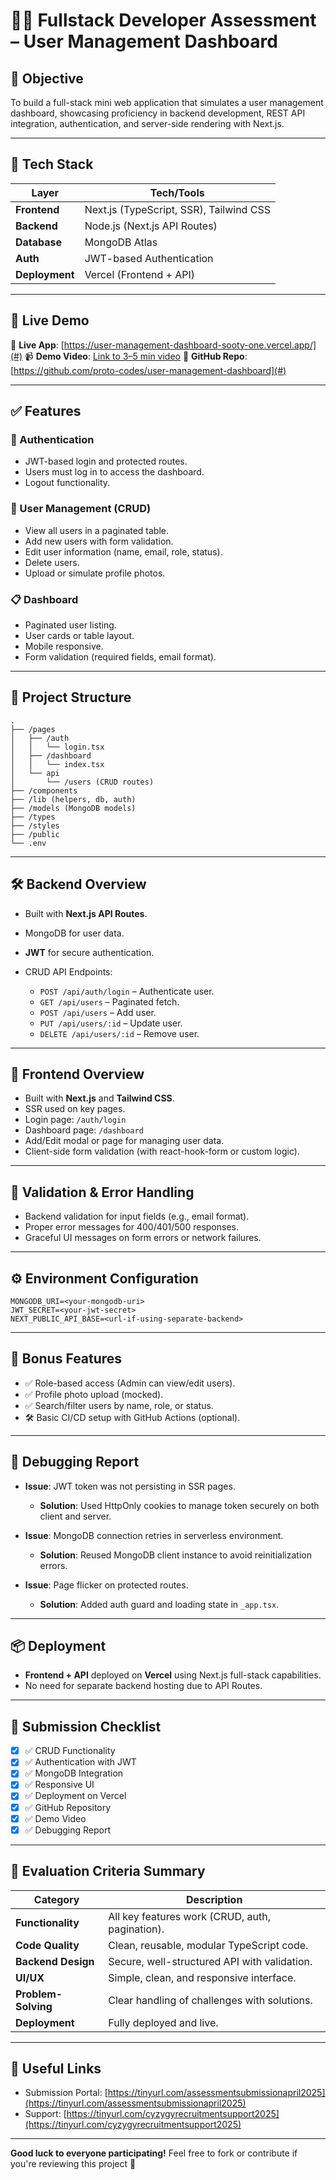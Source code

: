 # 🧑‍💻 Fullstack Developer Assessment – User Management Dashboard

## 📌 Objective

To build a full-stack mini web application that simulates a user management dashboard, showcasing proficiency in backend development, REST API integration, authentication, and server-side rendering with Next.js.

---

## 📂 Tech Stack

| Layer          | Tech/Tools                              |
| -------------- | --------------------------------------- |
| **Frontend**   | Next.js (TypeScript, SSR), Tailwind CSS |
| **Backend**    | Node.js (Next.js API Routes)            |
| **Database**   | MongoDB Atlas                           |
| **Auth**       | JWT-based Authentication                |
| **Deployment** | Vercel (Frontend + API)                 |

---

## 🚀 Live Demo

🔗 **Live App**: [https://user-management-dashboard-sooty-one.vercel.app/](#)
📹 **Demo Video**: [Link to 3–5 min video](#)
📁 **GitHub Repo**: [https://github.com/proto-codes/user-management-dashboard](#)

---

## ✅ Features

### 🔐 Authentication

* JWT-based login and protected routes.
* Users must log in to access the dashboard.
* Logout functionality.

### 👤 User Management (CRUD)

* View all users in a paginated table.
* Add new users with form validation.
* Edit user information (name, email, role, status).
* Delete users.
* Upload or simulate profile photos.

### 📋 Dashboard

* Paginated user listing.
* User cards or table layout.
* Mobile responsive.
* Form validation (required fields, email format).

---

## 🔧 Project Structure

```
.
├── /pages
│   ├── /auth
│   │   └── login.tsx
│   ├── /dashboard
│   │   └── index.tsx
│   └── api
│       └── /users (CRUD routes)
├── /components
├── /lib (helpers, db, auth)
├── /models (MongoDB models)
├── /types
├── /styles
├── /public
└── .env
```

---

## 🛠️ Backend Overview

* Built with **Next.js API Routes**.
* MongoDB for user data.
* **JWT** for secure authentication.
* CRUD API Endpoints:

  * `POST /api/auth/login` – Authenticate user.
  * `GET /api/users` – Paginated fetch.
  * `POST /api/users` – Add user.
  * `PUT /api/users/:id` – Update user.
  * `DELETE /api/users/:id` – Remove user.

---

## 💾 Frontend Overview

* Built with **Next.js** and **Tailwind CSS**.
* SSR used on key pages.
* Login page: `/auth/login`
* Dashboard page: `/dashboard`
* Add/Edit modal or page for managing user data.
* Client-side form validation (with react-hook-form or custom logic).

---

## 🧪 Validation & Error Handling

* Backend validation for input fields (e.g., email format).
* Proper error messages for 400/401/500 responses.
* Graceful UI messages on form errors or network failures.

---

## ⚙️ Environment Configuration

```env
MONGODB_URI=<your-mongodb-uri>
JWT_SECRET=<your-jwt-secret>
NEXT_PUBLIC_API_BASE=<url-if-using-separate-backend>
```

---

## 🧊 Bonus Features

* ✅ Role-based access (Admin can view/edit users).
* ✅ Profile photo upload (mocked).
* ✅ Search/filter users by name, role, or status.
* 🛠️ Basic CI/CD setup with GitHub Actions (optional).

---

## 🐛 Debugging Report

* **Issue**: JWT token was not persisting in SSR pages.

  * **Solution**: Used HttpOnly cookies to manage token securely on both client and server.
* **Issue**: MongoDB connection retries in serverless environment.

  * **Solution**: Reused MongoDB client instance to avoid reinitialization errors.
* **Issue**: Page flicker on protected routes.

  * **Solution**: Added auth guard and loading state in `_app.tsx`.

---

## 📦 Deployment

* **Frontend + API** deployed on **Vercel** using Next.js full-stack capabilities.
* No need for separate backend hosting due to API Routes.

---

## 📄 Submission Checklist

* [x] ✅ CRUD Functionality
* [x] ✅ Authentication with JWT
* [x] ✅ MongoDB Integration
* [x] ✅ Responsive UI
* [x] ✅ Deployment on Vercel
* [x] ✅ GitHub Repository
* [x] ✅ Demo Video
* [x] ✅ Debugging Report

---

## 🧠 Evaluation Criteria Summary

| Category            | Description                                     |
| ------------------- | ----------------------------------------------- |
| **Functionality**   | All key features work (CRUD, auth, pagination). |
| **Code Quality**    | Clean, reusable, modular TypeScript code.       |
| **Backend Design**  | Secure, well-structured API with validation.    |
| **UI/UX**           | Simple, clean, and responsive interface.        |
| **Problem-Solving** | Clear handling of challenges with solutions.    |
| **Deployment**      | Fully deployed and live.                        |

---

## 🔗 Useful Links

* Submission Portal: [https://tinyurl.com/assessmentsubmissionapril2025](https://tinyurl.com/assessmentsubmissionapril2025)
* Support: [https://tinyurl.com/cyzygyrecruitmentsupport2025](https://tinyurl.com/cyzygyrecruitmentsupport2025)

---

**Good luck to everyone participating!**
Feel free to fork or contribute if you're reviewing this project 🌱
